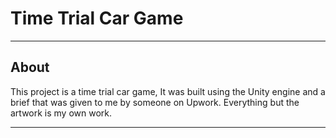 # Time Trial Car Game

---

## About

This project is a time trial car game, It was built using the Unity engine and a brief that was given to me by someone on Upwork. Everything but the artwork is my own work.

---
